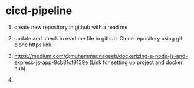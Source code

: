 # cicd-pipeline

1. create new repository in github with a read me

2. update and check in read me file in github.  Clone repository using git clone https link.

3. https://medium.com/@muhammadnaqeeb/dockerizing-a-node-js-and-express-js-app-9cb31cf9139e (Link for setting up project and docker hub)

4. 
